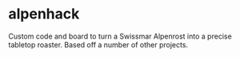 # alpenhack
Custom code and board to turn a Swissmar Alpenrost into a precise tabletop roaster. Based off a number of other projects.
